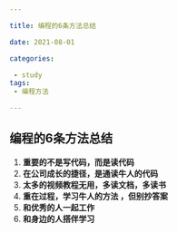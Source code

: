 ```yaml
---

title: 编程的6条方法总结

date: 2021-08-01

categories:

 - study
tags:
 - 编程方法

---
```

## 编程的6条方法总结

1. **重要的不是写代码，而是读代码**
2. **在公司成长的捷径，是通读牛人的代码**
3. **太多的视频教程无用，多读文档，多读书**
4. **重在过程，学习牛人的方法 ，但别抄答案**
5. **和优秀的人一起工作**
6. **和身边的人搭伴学习**
